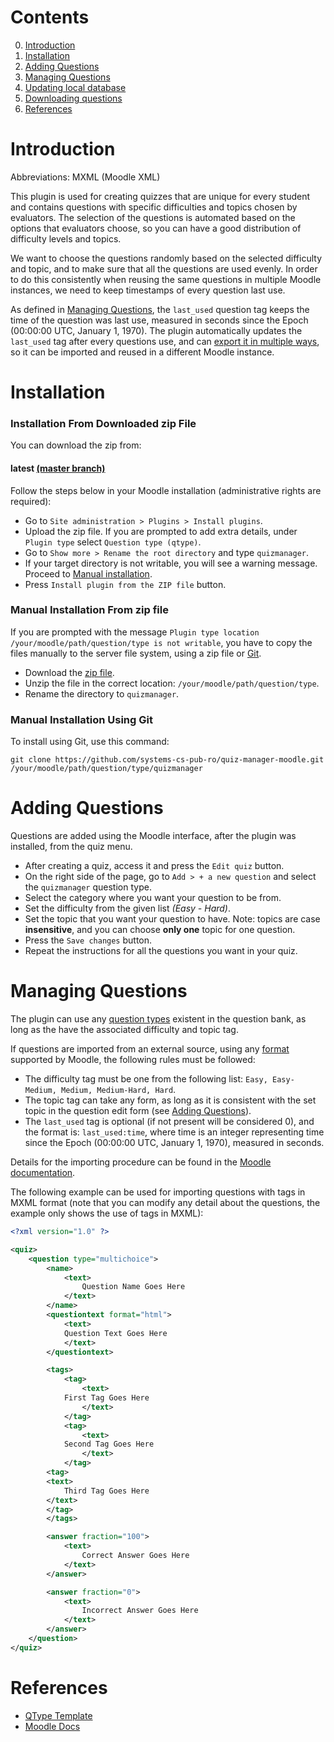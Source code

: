 # Contents

0. [Introduction](/README.md#introduction)
1. [Installation](/README.md#installation)
2. [Adding Questions](/README.md#adding-questions)
3. [Managing Questions](/README.md#managing-questions)
4. [Updating local database](/README.md#updating-local-database)
5. [Downloading questions](/README.md#downloading-questions)
6. [References](/README.md#references)

# Introduction

Abbreviations: MXML (Moodle XML)

This plugin is used for creating quizzes that are unique for every student and contains questions with specific difficulties and topics chosen by evaluators.
The selection of the questions is automated based on the options that evaluators choose, so you can have a good distribution of difficulty levels and topics.

We want to choose the questions randomly based on the selected difficulty and topic, and to make sure that all the questions are used evenly.
In order to do this consistently when reusing the same questions in multiple Moodle instances, we need to keep timestamps of every question last use.

As defined in [Managing Questions](README.md#managing-questions), the `last_used` question tag keeps the time of the question was last use, measured in seconds since the Epoch (00:00:00 UTC, January 1, 1970).
The plugin automatically updates the `last_used` tag after every questions use, and can [export it in multiple ways](/README.md#downloading-questions), so it can be imported and reused in a different Moodle instance.

# Installation

### Installation From Downloaded zip File

You can download the zip from:
#### latest [(master branch)](https://github.com/systems-cs-pub-ro/quiz-manager-moodle/zipball/master)

Follow the steps below in your Moodle installation (administrative rights are required):

* Go to `Site administration > Plugins > Install plugins`.
* Upload the zip file. If you are prompted to add extra details, under `Plugin type` select `Question type (qtype)`.
* Go to `Show more > Rename the root directory` and type `quizmanager`.
* If your target directory is not writable, you will see a warning message. Proceed to [Manual installation](/README.md#manual-installation-from-zip-file).
* Press `Install plugin from the ZIP file` button.

### Manual Installation From zip file

If you are prompted with the message `Plugin type location /your/moodle/path/question/type is not writable`, you have to copy the files manually to the server file system, using a zip file or [Git](/README.md#manual-installation-using-git).

* Download the [zip file](https://github.com/systems-cs-pub-ro/quiz-manager-moodle/zipball/master).
* Unzip the file in the correct location: `/your/moodle/path/question/type`.
* Rename the directory to `quizmanager`.

### Manual Installation Using Git

To install using Git, use this command:

```
git clone https://github.com/systems-cs-pub-ro/quiz-manager-moodle.git /your/moodle/path/question/type/quizmanager
```

# Adding Questions

Questions are added using the Moodle interface, after the plugin was installed, from the quiz menu.

* After creating a quiz, access it and press the `Edit quiz` button.
* On the right side of the page, go to `Add > + a new question` and select the `quizmanager` question type.
* Select the category where you want your question to be from.
* Set the difficulty from the given list _(Easy - Hard)_.
* Set the topic that you want your question to have. Note: topics are case **insensitive**, and you can choose **only one** topic for one question.
* Press the `Save changes` button.
* Repeat the instructions for all the questions you want in your quiz.

# Managing Questions

The plugin can use any [question types](https://docs.moodle.org/311/en/Question_types) existent in the question bank, as long as the have the associated difficulty and topic tag.

If questions are imported from an external source, using any [format](https://docs.moodle.org/311/en/Import_questions#Question_import_formats) supported by Moodle, the following rules must be followed:
* The difficulty tag must be one from the following list: `Easy, Easy-Medium, Medium, Medium-Hard, Hard`.
* The topic tag can take any form, as long as it is consistent with the set topic in the question edit form (see [Adding Questions](/README.md/#adding-questions)).
* The `last_used` tag is optional (if not present will be considered 0), and the format is: `last_used:time`, where time is an integer representing time since the Epoch (00:00:00 UTC, January 1, 1970), measured in seconds.

Details for the importing procedure can be found in the [Moodle documentation](https://docs.moodle.org/311/en/Moodle_XML_format).

The following example can be used for importing questions with tags in MXML format (note that you can modify any detail about the questions, the example only shows the use of tags in MXML):

```xml
<?xml version="1.0" ?>

<quiz>
    <question type="multichoice">
        <name>
            <text>
                Question Name Goes Here
            </text>
        </name>
        <questiontext format="html">
            <text>
		    Question Text Goes Here
            </text>
        </questiontext>

        <tags>
            <tag>
                <text>
			First Tag Goes Here
                </text>
            </tag>
            <tag>
                <text>
			Second Tag Goes Here
                </text>
            </tag>
	    <tag>
		<text>
			Third Tag Goes Here
		</text>
	    </tag>
        </tags>

        <answer fraction="100">
            <text>
                Correct Answer Goes Here
            </text>
        </answer>

        <answer fraction="0">
            <text>
                Incorrect Answer Goes Here
            </text>
        </answer>
    </question>
</quiz>
```

# References

* [QType Template](https://github.com/marcusgreen/moodle-qtype_TEMPLATE/)
* [Moodle Docs](https://docs.moodle.org/dev/Question_types)
